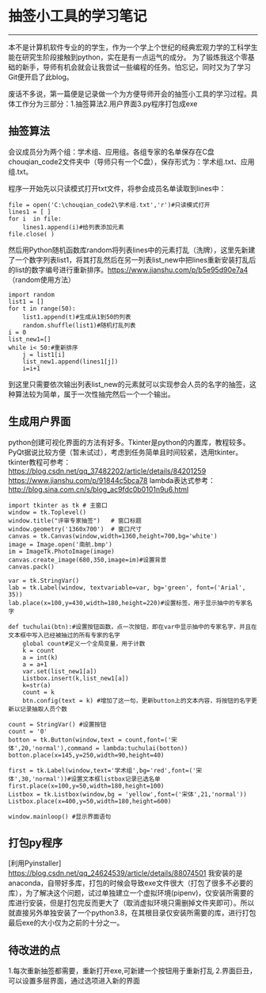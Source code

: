# 抽签小工具的学习笔记
---
本不是计算机软件专业的的学生，作为一个学上个世纪的经典宏观力学的工科学生能在研究生阶段接触到python，实在是有一点运气的成分。
为了锻炼我这个零基础的新手，导师有机会就会让我尝试一些编程的任务。怕忘记，同时又为了学习Git便开启了此blog。

废话不多说，第一篇便是记录做一个为方便导师开会的抽签小工具的学习过程。具体工作分为三部分：1.抽签算法2.用户界面3.py程序打包成exe

## 抽签算法
会议成员分为两个组：学术组、应用组。各组专家的名单保存在C盘chouqian_code2文件夹中（导师只有一个C盘），保存形式为：学术组.txt、应用组.txt。

程序一开始先以只读模式打开txt文件，将参会成员名单读取到lines中：
```
file = open('C:\chouqian_code2\学术组.txt','r')#只读模式打开
lines1 = [ ]
for i  in file:
    lines1.append(i)#给列表添加元素
file.close( )
```
然后用Python随机函数库random将列表lines中的元素打乱（洗牌），这里先新建了一个数字列表list1，将其打乱然后在另一列表list_new中把lines重新安装打乱后的list的数字编号进行重新排序。https://www.jianshu.com/p/b5e95d90e7a4 （random使用方法）
```
import random
list1 = []
for t in range(50):
    list1.append(t)#生成从1到50的列表
    random.shuffle(list1)#随机打乱列表
i = 0
list_new1=[]
while i< 50:#重新排序
    j = list1[i]
    list_new1.append(lines1[j])
    i=i+1
```
到这里只需要依次输出列表list_new的元素就可以实现参会人员的名字的抽签，这种算法较为简单，属于一次性抽完然后一个一个输出。

## 生成用户界面
python创建可视化界面的方法有好多。Tkinter是python的内置库，教程较多。PyQt据说比较方便（暂未试过），考虑到任务简单且时间较紧，选用tkinter。
tkinter教程可参考：
https://blog.csdn.net/qq_37482202/article/details/84201259  https://www.jianshu.com/p/91844c5bca78
lambda表达式参考：
http://blog.sina.com.cn/s/blog_ac9fdc0b0101n9u6.html
```
import tkinter as tk # 主窗口
window = tk.Toplevel()
window.title("评审专家抽签")   # 窗口标题
window.geometry('1360x700')  # 窗口尺寸 
canvas = tk.Canvas(window,width=1360,height=700,bg='white')
image = Image.open('南航.bmp')
im = ImageTk.PhotoImage(image)
canvas.create_image(680,350,image=im)#设置背景
canvas.pack()

var = tk.StringVar()
lab = tk.Label(window, textvariable=var, bg='green', font=('Arial', 35))
lab.place(x=100,y=430,width=180,height=220)#设置标签，用于显示抽中的专家名字

def tuchulai(btn):#设置按钮函数，点一次按钮，即在var中显示抽中的专家名字，并且在文本框中写入已经被抽过的所有专家的名字
    global count#定义一个全局变量，用于计数
    k = count
    a = int(k)
    a = a+1
    var.set(list_new1[a])
    Listbox.insert(k,list_new1[a])
    k=str(a)
    count = k
    btn.config(text = k) #增加了这一句，更新button上的文本内容，将按钮的名字更新以记录抽取人员个数

count = StringVar() #设置按钮
count = '0' 
botton = tk.Button(window,text = count,font=('宋体',20,'normal'),command = lambda:tuchulai(botton)) 
botton.place(x=145,y=250,width=90,height=40)

first = tk.Label(window,text='学术组',bg='red',font=('宋体',30,'normal'))#设置文本框listbox记录已选名单
first.place(x=100,y=50,width=180,height=100)
Listbox = tk.Listbox(window,bg = 'yellow',font=('宋体',21,'normal'))
Listbox.place(x=400,y=50,width=180,height=600)

window.mainloop() #显示界面语句
```
## 打包py程序
[利用Pyinstaller] https://blog.csdn.net/qq_24624539/article/details/88074501
我安装的是anaconda，自带好多库，打包的时候会导致exe文件很大（打包了很多不必要的库），为了解决这个问题，试过单独建立一个虚拟环境(pipenv)，仅安装所需要的库进行安装，但是打包完反而更大了（取消虚拟环境只需删掉文件夹即可）。所以就直接另外单独安装了一个python3.8，在其根目录仅安装所需要的库，进行打包最后exe的大小仅为之前的十分之一。

## 待改进的点
1.每次重新抽签都需要，重新打开exe,可新建一个按钮用于重新打乱
2.界面巨丑，可以设置多层界面，通过选项进入新的界面

